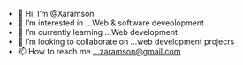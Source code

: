 - 👋 Hi, I’m @Xaramson
- 👀 I’m interested in ...Web & software deveolopment
- 🌱 I’m currently learning ...Web development
- 💞️ I’m looking to collaborate on ...web development projecrs
- 📫 How to reach me ...zaramson@gmail.com

<!---
Xaramson/Xaramson is a ✨ special ✨ repository because its `README.md` (this file) appears on your GitHub profile.
You can click the Preview link to take a look at your changes.
--->

